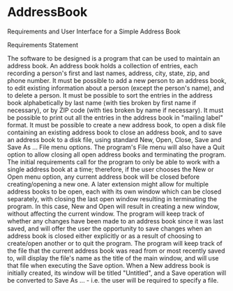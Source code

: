 # AddressBook

Requirements and User Interface for a Simple Address Book

Requirements Statement

The software to be designed is a program that can be used to maintain an address book. An address book
holds a collection of entries, each recording a person's first and last names, address, city, state, zip, and
phone number.
It must be possible to add a new person to an address book, to edit existing information about a person
(except the person's name), and to delete a person. It must be possible to sort the entries in the address
book alphabetically by last name (with ties broken by first name if necessary), or by ZIP code (with ties
broken by name if necessary). It must be possible to print out all the entries in the address book in
"mailing label" format.
It must be possible to create a new address book, to open a disk file containing an existing address book to
close an address book, and to save an address book to a disk file, using standard New, Open, Close, Save
and Save As ... File menu options. The program's File menu will also have a Quit option to allow closing
all open address books and terminating the program.
The initial requirements call for the program to only be able to work with a single address book at a time;
therefore, if the user chooses the New or Open menu option, any current address book will be closed
before creating/opening a new one. A later extension might allow for multiple address books to be open,
each with its own window which can be closed separately, with closing the last open window resulting in
terminating the program. In this case, New and Open will result in creating a new window, without
affecting the current window.
The program will keep track of whether any changes have been made to an address book since it was last
saved, and will offer the user the opportunity to save changes when an address book is closed either
explicitly or as a result of choosing to create/open another or to quit the program.
The program will keep track of the file that the current address book was read from or most recently saved
to, will display the file's name as the title of the main window, and will use that file when executing the
Save option. When a New address book is initially created, its window will be titled "Untitled", and a
Save operation will be converted to Save As ... - i.e. the user will be required to specify a file.
